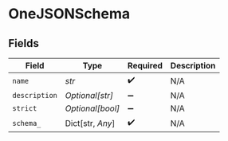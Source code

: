 # OneJSONSchema


## Fields

| Field              | Type               | Required           | Description        |
| ------------------ | ------------------ | ------------------ | ------------------ |
| `name`             | *str*              | :heavy_check_mark: | N/A                |
| `description`      | *Optional[str]*    | :heavy_minus_sign: | N/A                |
| `strict`           | *Optional[bool]*   | :heavy_minus_sign: | N/A                |
| `schema_`          | Dict[str, *Any*]   | :heavy_check_mark: | N/A                |